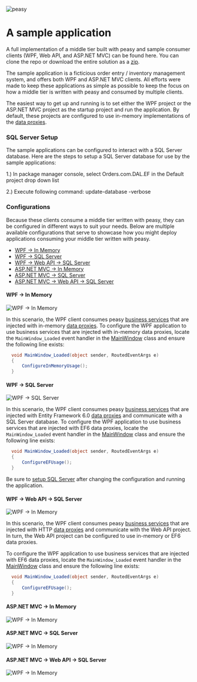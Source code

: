 ![peasy](https://www.dropbox.com/s/2yajr2x9yevvzbm/peasy3.png?dl=0&raw=1)

# A sample application

A full implementation of a middle tier built with peasy and sample consumer clients (WPF, Web API, and ASP.NET MVC) can be found here.  You can clone the repo or download the entire solution as a [zip](https://github.com/peasy/samples/archive/master.zip).

The sample application is a ficticious order entry / inventory management system, and offers both WPF and ASP.NET MVC clients.  All efforts were made to keep these applications as simple as possible to keep the focus on how a middle tier is written with peasy and consumed by multiple clients.

The easiest way to get up and running is to set either the WPF project or the ASP.NET MVC project as the startup project and run the application.  By default, these projects are configured to use in-memory implementations of the [data proxies](https://github.com/peasy/Peasy.NET/wiki/Data-Proxy).  

### SQL Server Setup

The sample applications can be configured to interact with a SQL Server database.  Here are the steps to setup a SQL Server database for use by the sample applications:

1.) In package manager console, select Orders.com.DAL.EF in the Default project drop down list

2.) Execute following command: update-database -verbose

### Configurations

Because these clients consume a middle tier written with peasy, they can be configured in different ways to suit your needs.  Below are multiple available configurations that serve to showcase how you might deploy applications consuming your middle tier written with peasy.

* [WPF -> In Memory](https://github.com/peasy/Samples#wpf---in-memory)
* [WPF -> SQL Server](https://github.com/peasy/Samples#wpf---sql-server)
* [WPF -> Web API -> SQL Server](https://github.com/peasy/Samples#wpf---web-api---sql-server)
* [ASP.NET MVC -> In Memory](https://github.com/peasy/Samples#aspnet-mvc---in-memory)
* [ASP.NET MVC -> SQL Server](https://github.com/peasy/Samples#aspnet-mvc---sql-server)
* [ASP.NET MVC -> Web API -> SQL Server](https://github.com/peasy/Samples#aspnet-mvc---web-api---sql-server)

#### WPF -> In Memory

![WPF -> In Memory](https://www.dropbox.com/s/yex9qv528um3re6/WPF.png?dl=0&raw=1)

In this scenario, the WPF client consumes peasy [business services](https://github.com/peasy/Peasy.NET/wiki/ServiceBase) that are injected with in-memory [data proxies](https://github.com/peasy/Peasy.NET/wiki/Data-Proxy).  To configure the WPF application to use business services that are injected with in-memory data proxies, locate the ```MainWindow_Loaded``` event handler in the [MainWindow](https://github.com/peasy/Samples/blob/master/Orders.com.WPF/MainWindow.xaml.cs) class and ensure the following line exists:

```c#
  void MainWindow_Loaded(object sender, RoutedEventArgs e)
  {
      ConfigureInMemoryUsage();
  }
```

#### WPF -> SQL Server
![WPF -> SQL Server](https://www.dropbox.com/s/s5xvkdgkasynzd6/WPF-SQL.png?dl=0&raw=1)

In this scenario, the WPF client consumes peasy [business services](https://github.com/peasy/Peasy.NET/wiki/ServiceBase) that are injected with Entity Framework 6.0 [data proxies](https://github.com/peasy/Peasy.NET/wiki/Data-Proxy) and communicate with a SQL Server database.  To configure the WPF application to use business services that are injected with EF6 data proxies, locate the ```MainWindow_Loaded``` event handler in the [MainWindow](https://github.com/peasy/Samples/blob/master/Orders.com.WPF/MainWindow.xaml.cs) class and ensure the following line exists:

```c#
  void MainWindow_Loaded(object sender, RoutedEventArgs e)
  {
      ConfigureEFUsage();
  }
```

Be sure to [setup SQL Server](https://github.com/peasy/Samples#sql-server-setup) after changing the configuration and running the application. 

#### WPF -> Web API -> SQL Server
![WPF -> In Memory](https://www.dropbox.com/s/3jnzgut90xfoy23/WPF-API-SQL.png?dl=0&raw=1)

In this scenario, the WPF client consumes peasy [business services](https://github.com/peasy/Peasy.NET/wiki/ServiceBase) that are injected with HTTP [data proxies](https://github.com/peasy/Peasy.NET/wiki/Data-Proxy) and communicate with the Web API project.  In turn, the Web API project can be configured to use in-memory or EF6 data proxies.

To configure the WPF application to use business services that are injected with EF6 data proxies, locate the ```MainWindow_Loaded``` event handler in the [MainWindow](https://github.com/peasy/Samples/blob/master/Orders.com.WPF/MainWindow.xaml.cs) class and ensure the following line exists:

```c#
  void MainWindow_Loaded(object sender, RoutedEventArgs e)
  {
      ConfigureEFUsage();
  }
```

#### ASP.NET MVC -> In Memory
![WPF -> In Memory](https://www.dropbox.com/s/woda85tpyk7l3ht/MVC.png?dl=0&raw=1)

#### ASP.NET MVC -> SQL Server
![WPF -> In Memory](https://www.dropbox.com/s/9gsj1omqezv2f0b/MVC-SQL.png?dl=0&raw=1)

#### ASP.NET MVC -> Web API -> SQL Server
![WPF -> In Memory](https://www.dropbox.com/s/12s0xb94aj8fuyu/MVC-API-SQL.png?dl=0&raw=1)

